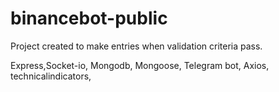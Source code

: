 # binancebot-public

Project created to make entries when validation criteria pass.

Express,Socket-io, Mongodb, Mongoose, Telegram bot, Axios, technicalindicators,

